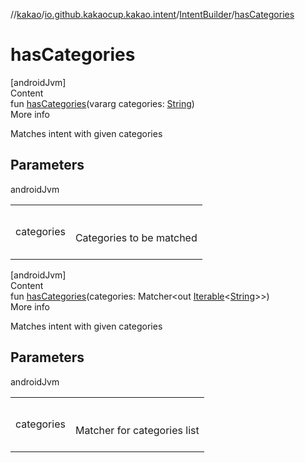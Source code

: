 //[kakao](../../../index.md)/[io.github.kakaocup.kakao.intent](../index.md)/[IntentBuilder](index.md)/[hasCategories](has-categories.md)



# hasCategories  
[androidJvm]  
Content  
fun [hasCategories](has-categories.md)(vararg categories: [String](https://kotlinlang.org/api/latest/jvm/stdlib/kotlin/-string/index.html))  
More info  


Matches intent with given categories



## Parameters  
  
androidJvm  
  
| | |
|---|---|
| <a name="io.github.kakaocup.kakao.intent/IntentBuilder/hasCategories/#kotlin.Array[kotlin.String]/PointingToDeclaration/"></a>categories| <a name="io.github.kakaocup.kakao.intent/IntentBuilder/hasCategories/#kotlin.Array[kotlin.String]/PointingToDeclaration/"></a><br><br>Categories to be matched<br><br>|
  
  


[androidJvm]  
Content  
fun [hasCategories](has-categories.md)(categories: Matcher<out [Iterable](https://kotlinlang.org/api/latest/jvm/stdlib/kotlin.collections/-iterable/index.html)<[String](https://kotlinlang.org/api/latest/jvm/stdlib/kotlin/-string/index.html)>>)  
More info  


Matches intent with given categories



## Parameters  
  
androidJvm  
  
| | |
|---|---|
| <a name="io.github.kakaocup.kakao.intent/IntentBuilder/hasCategories/#org.hamcrest.Matcher[kotlin.collections.Iterable[kotlin.String]]/PointingToDeclaration/"></a>categories| <a name="io.github.kakaocup.kakao.intent/IntentBuilder/hasCategories/#org.hamcrest.Matcher[kotlin.collections.Iterable[kotlin.String]]/PointingToDeclaration/"></a><br><br>Matcher for categories list<br><br>|
  
  



